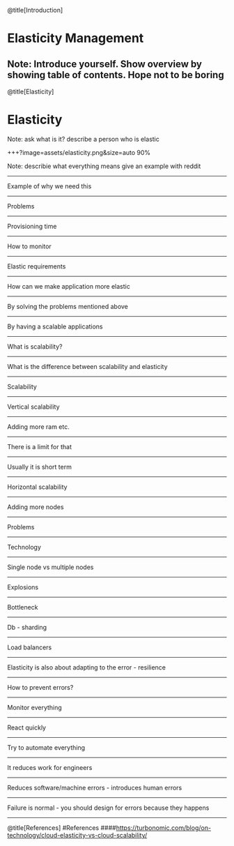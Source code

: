 
@title[Introduction]

# Elasticity Management

Note:
Introduce yourself. 
Show overview by showing table of contents.
Hope not to be boring 
---
@title[Elasticity]
# Elasticity

Note:
ask what is it? 
describe a person who is elastic

+++?image=assets/elasticity.png&size=auto 90%

Note: 
describie what everything means
give an example with reddit 

--- 

Example of why we need this 

---

Problems

---

Provisioning time 

---

How to monitor 

---

Elastic requirements 

---

How can we make application more elastic

---

By solving the problems mentioned above

---

By having a scalable applications

---

What is scalability?

---

What is the difference between scalability and elasticity

---

Scalability

---

Vertical scalability

---

Adding more ram etc. 

---

There is a limit for that

---

Usually it is short term 

---

Horizontal scalability

---

Adding more nodes 

---

Problems 

---

Technology 

---

Single node vs multiple nodes 

---

Explosions 

---

Bottleneck

---

Db - sharding 

---

Load balancers  

---

Elasticity is also about adapting to the error - resilience 

---

How to prevent errors? 

---

Monitor everything 

---

React quickly 

---

Try to automate everything 

---

It reduces work for engineers

---

Reduces software/machine errors - introduces human errors 

---

Failure is normal - you should design for errors because they happens 

---

@title[References]
#References
####https://turbonomic.com/blog/on-technology/cloud-elasticity-vs-cloud-scalability/













<!-- @title[Introduction]
# Petals

### A GitPitch Presentation Template

Note: 
Test note i wonder how it works
---

## Tips!

<br>

@fa[arrows gp-tip](Press F to go Fullscreen)

@fa[microphone gp-tip](Press S for Speaker Notes)



## Template Features

- Code Presenting |
- Repo Source, Static Blocks, GIST |
- Custom CSS Styling |
- Slideshow Background Images |
- Background Image Scaling |
- Custom Logo, TOC, and Footnotes |

-?code=sample/go/server.go&lang=golang&title=Golang File

@[1,3-6](Present code found within any repo source file.)
@[8-18](Without ever leaving your slideshow.)
@[19-28](Using GitPitch code-presenting with (optional) annotations.)

-  -->